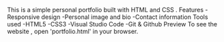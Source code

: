 This is a simple personal portfolio built with HTML and CSS . 
Features
-Responsive design 
-Personal image and bio 
-Contact information 
Tools used 
-HTML5
-CSS3
-Visual Studio Code 
-Git & Github
Preview
To see the website , open 'portfolio.html' in your browser.
